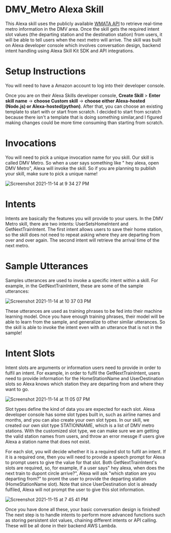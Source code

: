 # DMV_Metro Alexa Skill 
This Alexa skill uses the publicly available [WMATA API](https://developer.wmata.com/docs/services/) to retrieve real-time metro information in the DMV area. Once the skill gets the required intent slot values (the departing station and the destination station) from users, it will be able to tell users when the next metro will arrive. The skill was built on Alexa developer console which involves conversation design, backend intent handling using Alexa Skill Kit SDK and API integrations.

# Setup Instructions 

You will need to have a Amazon account to log into their developer console.

Once you are on their Alexa Skills developer console, **Create Skill** > **Enter skill name** -> **choose Custom skill** -> **choose either Alexa-hosted (Node.js) or Alexa-hosted(python)**. After that, you can choose an existing template to start with or start from scratch. I decided to start from scratch because there isn't a template that is doing something similar,and I figured making changes could be more time consuming than starting from scratch. 

# Invocations

You will need to pick a unique invocation name for you skill. Our skill is called DMV Metro. So when a user says something like " hey alexa, open DMV Metro", Alexa will invoke the skill. So if you are planning to publish your skill, make sure to pick a unique name!

![Screenshot 2021-11-14 at 9 34 27 PM](https://user-images.githubusercontent.com/36772713/141713309-664c9413-0fa4-4084-a84a-ff5fd57b0822.png)

# Intents
Intents are basically the features you will provide to your users. In the DMV Metro skill, there are two intents: UserSetsHomeIntent and GetNextTrainIntent. The first intent allows users to save their home station, so the skill does not need to repeat asking where they are departing from over and over again. The second intent will retrieve the  arrival time of the next metro. 

# Sample Utterances

Samples utterances are used to invoke a specific intent within a skill. For example, in the GetNextTrainIntent, these are some of the sample utterances:

![Screenshot 2021-11-14 at 10 37 03 PM](https://user-images.githubusercontent.com/36772713/141718550-d05cc4c5-0fb2-4052-967a-da2a6614da1f.png)

These utterances are used as training phrases to be fed into their machine learning model. Once you have enough training phrases, their model will be able to learn from the sample, and generalize to other similar utterances. So the skill is able to invoke the intent even with an utterance that is not in the sample!

# Intent Slots

Intent slots are arguments or information users need to provide in order to fulfil an intent. For example, in order to fulfil the GetNextTrainIntent, users need to provide information for the HomeStationName and UserDestination slots so Alexa knows which station they are departing from and where they want to go.

![Screenshot 2021-11-14 at 11 05 07 PM](https://user-images.githubusercontent.com/36772713/141720703-d3d0eb6b-efca-479e-9d96-dbbbfa760e24.png)

Slot types define the kind of data you are expected for each slot. Alexa developer console has some slot types built in, such as airline names and months, and you can also create your own slot types. In our skill, we created our own slot type STATIONNAME, which is a list of DMV metro stations. With the customized slot type, we can make sure we am getting the valid station names from users, and throw an error messge if users give Alexa a station name that does not exist. 

For each slot, you will decide whether it is a required slot to fulfil an intent. If it is a required one, then you will need to provide a speech prompt for Alexa to prompt users to give the value for that slot. Both GetNextTrainIntent's slots are required, so, for example, if a user says" hey alexa, when does the next train to dupont circle arrive?", Alexa will ask "which station are you departing from?" to promt the user to provide the departing station (HomeStationName slot). Note that since UserDestination slot is already fulfiled, Alexa will not prompt the user to give this slot information.

![Screenshot 2021-11-15 at 7 45 41 PM](https://user-images.githubusercontent.com/36772713/141875409-d86d94f1-2b6a-4f12-9fa5-de33003b9e33.png)

Once you have done all these, your basic conversation design is finished! The next step is to handle intents to perform more advanced functions such as storing persistent slot values, chaining different intents or API calling. These will be all done in their backend AWS Lambda. 

